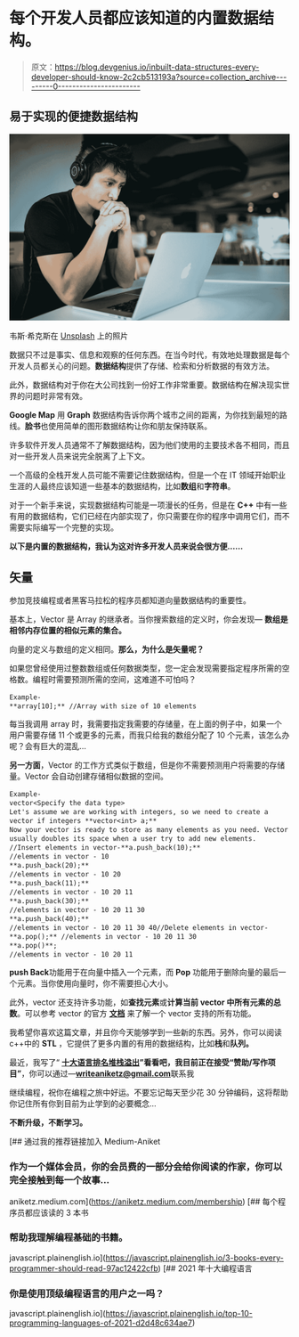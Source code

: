 # 每个开发人员都应该知道的内置数据结构。

> 原文：<https://blog.devgenius.io/inbuilt-data-structures-every-developer-should-know-2c2cb513193a?source=collection_archive---------0----------------------->

## 易于实现的便捷数据结构

![](img/3a9a3419f423b9b499c46d9566eea5c5.png)

韦斯·希克斯在 [Unsplash](https://unsplash.com?utm_source=medium&utm_medium=referral) 上的照片

数据只不过是事实、信息和观察的任何东西。在当今时代，有效地处理数据是每个开发人员都关心的问题。**数据结构**提供了存储、检索和分析数据的有效方法。

此外，数据结构对于你在大公司找到一份好工作非常重要。数据结构在解决现实世界的问题时非常有效。

**Google Map** 用 **Graph** 数据结构告诉你两个城市之间的距离，为你找到最短的路线。**脸书**也使用简单的图形数据结构让你和朋友保持联系。

许多软件开发人员通常不了解数据结构，因为他们使用的主要技术各不相同，而且对一些开发人员来说完全脱离了上下文。

一个高级的全栈开发人员可能不需要记住数据结构，但是一个在 IT 领域开始职业生涯的人最终应该知道一些基本的数据结构，比如**数组**和**字符串**。

对于一个新手来说，实现数据结构可能是一项漫长的任务，但是在 **C++** 中有一些有用的数据结构，它们已经在内部实现了，你只需要在你的程序中调用它们，而不需要实际编写一个完整的实现。

**以下是内置的数据结构，我认为这对许多开发人员来说会很方便……**

## 矢量

参加竞技编程或者黑客马拉松的程序员都知道向量数据结构的重要性。

基本上，Vector 是 Array 的继承者。当你搜索数组的定义时，你会发现— **数组是相邻内存位置的相似元素的集合。**

向量的定义与数组的定义相同。**那么，为什么是矢量呢？**

如果您曾经使用过整数数组或任何数据类型，您一定会发现需要指定程序所需的空格数。编程时需要预测所需的空间，这难道不可怕吗？

```
Example-
**array[10];** //Array with size of 10 elements
```

每当我调用 array 时，我需要指定我需要的存储量，在上面的例子中，如果一个用户需要存储 11 个或更多的元素，而我只给我的数组分配了 10 个元素，该怎么办呢？会有巨大的混乱…

**另一方面**，Vector 的工作方式类似于数组，但是你不需要预测用户将需要的存储量。Vector 会自动创建存储相似数据的空间。

```
Example-
vector<Specify the data type> 
Let's assume we are working with integers, so we need to create a vector if integers **vector<int> a;**
Now your vector is ready to store as many elements as you need. Vector usually doubles its space when a user try to add new elements. //Insert elements in vector-**a.push_back(10);** 
//elements in vector - 10
**a.push_back(20);**
//elements in vector - 10 20
**a.push_back(11);**
//elements in vector - 10 20 11
**a.push_back(30);**
//elements in vector - 10 20 11 30
**a.push_back(40);**
//elements in vector - 10 20 11 30 40//Delete elements in vector-
**a.pop();** //elements in vector - 10 20 11 30 
**a.pop()**;
//elements in vector - 10 20 11 
```

**push Back**功能用于在向量中插入一个元素，而 **Pop** 功能用于删除向量的最后一个元素。当你使用向量时，你不需要担心大小。

此外，vector 还支持许多功能，如**查找元素**或**计算当前 vector 中所有元素的总数**。可以参考 vector 的官方 [**文档**](https://www.cplusplus.com/reference/vector/vector/) 来了解一个 vector 支持的所有功能。

我希望你喜欢这篇文章，并且你今天能够学到一些新的东西。另外，你可以阅读 c++中的 **STL** ，它提供了更多内置的有用的数据结构，比如**栈**和**队列。**

最近，我写了“ [**十大语言排名堆栈溢出**](https://javascript.plainenglish.io/top-10-programming-languages-of-2021-d2d48c634ae7)**”**看看吧，我目前正在接受**“赞助/写作项目”**，你可以通过—**writeaniketz@gmail.com**联系我

继续编程，祝你在编程之旅中好运。不要忘记每天至少花 30 分钟编码，这将帮助你记住所有你到目前为止学到的必要概念…

**不断升级，不断学习。**

[](https://aniketz.medium.com/membership) [## 通过我的推荐链接加入 Medium-Aniket

### 作为一个媒体会员，你的会员费的一部分会给你阅读的作家，你可以完全接触到每一个故事…

aniketz.medium.com](https://aniketz.medium.com/membership) [](https://javascript.plainenglish.io/3-books-every-programmer-should-read-97ac12422cfb) [## 每个程序员都应该读的 3 本书

### 帮助我理解编程基础的书籍。

javascript.plainenglish.io](https://javascript.plainenglish.io/3-books-every-programmer-should-read-97ac12422cfb) [](https://javascript.plainenglish.io/top-10-programming-languages-of-2021-d2d48c634ae7) [## 2021 年十大编程语言

### 你是使用顶级编程语言的用户之一吗？

javascript.plainenglish.io](https://javascript.plainenglish.io/top-10-programming-languages-of-2021-d2d48c634ae7)
